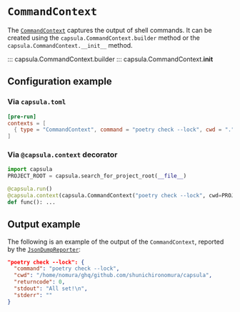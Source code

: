 # `CommandContext`

The [`CommandContext`](../reference/capsula/index.md#capsula.CommandContext) captures the output of shell commands.
It can be created using the `capsula.CommandContext.builder` method or the `capsula.CommandContext.__init__` method.

::: capsula.CommandContext.builder
::: capsula.CommandContext.__init__

## Configuration example

### Via `capsula.toml`

```toml
[pre-run]
contexts = [
  { type = "CommandContext", command = "poetry check --lock", cwd = ".", cwd_relative_to_project_root = true },
]
```

### Via `@capsula.context` decorator

```python
import capsula
PROJECT_ROOT = capsula.search_for_project_root(__file__)

@capsula.run()
@capsula.context(capsula.CommandContext("poetry check --lock", cwd=PROJECT_ROOT), mode="pre")
def func(): ...
```

## Output example

The following is an example of the output of the `CommandContext`, reported by the [`JsonDumpReporter`](../reporters/json_dump.md):

```json
"poetry check --lock": {
  "command": "poetry check --lock",
  "cwd": "/home/nomura/ghq/github.com/shunichironomura/capsula",
  "returncode": 0,
  "stdout": "All set!\n",
  "stderr": ""
}
```
